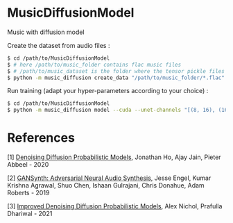 # MusicDiffusionModel
Music with diffusion model

Create the dataset from audio files :
```bash
$ cd /path/to/MusicDiffusionModel
$ # here /path/to/music_folder contains flac music files
$ # /path/to/music_dataset is the folder where the tensor pickle files will be saved
$ python -m music_diffusion create_data "/path/to/music_folder/*.flac" "/path/to/music_dataset"
```

Run training (adapt your hyper-parameters according to your choice) :
```bash
$ cd /path/to/MusicDiffusionModel
$ python -m music_diffusion model --cuda --unet-channels "[(8, 16), (16, 32), (32, 64), (64, 128), (128, 256), (256, 512), (512, 512)]" --use-attentions "[False, False, False, False, True, False, False]" --attention-heads 8 --time-size 64 --norm-groups 4 --steps 4096 train mlflow_run_name --batch-size 4 --step-batch-size 1 --input-dataset /path/to/music_dataset --output-dir /path/to/train_output --save-every 4096 --learning-rate 1e-4 --vlb-loss-factor 1e-3
```

# References
[1] [Denoising Diffusion Probabilistic Models](https://arxiv.org/abs/2006.11239), Jonathan Ho, Ajay Jain, Pieter Abbeel - 2020

[2] [GANSynth: Adversarial Neural Audio Synthesis](https://arxiv.org/abs/1902.08710), Jesse Engel, Kumar Krishna Agrawal, Shuo Chen, Ishaan Gulrajani, Chris Donahue, Adam Roberts - 2019

[3] [Improved Denoising Diffusion Probabilistic Models](https://arxiv.org/abs/2102.09672), Alex Nichol, Prafulla Dhariwal - 2021
